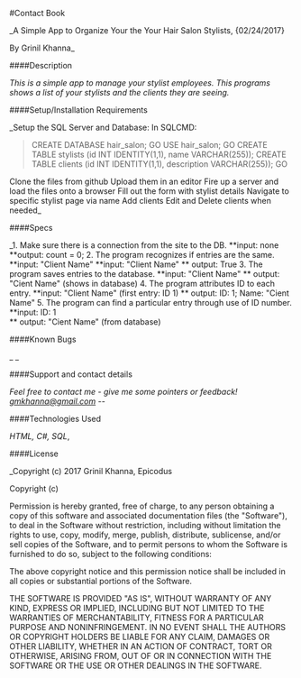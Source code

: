 #Contact Book

_A Simple App to Organize Your the Your Hair Salon Stylists, {02/24/2017}

By Grinil Khanna_

####Description

_This is a simple app to manage your stylist employees. This programs shows a list of your stylists and the clients they are seeing._

####Setup/Installation Requirements

_Setup the SQL Server and Database:
In SQLCMD:
> CREATE DATABASE hair_salon;
> GO
> USE hair_salon;
> GO
> CREATE TABLE stylists (id INT IDENTITY(1,1), name VARCHAR(255));
> CREATE TABLE clients (id INT IDENTITY(1,1), description VARCHAR(255));
> GO

Clone the files from github
Upload them in an editor
Fire up a server and load the files onto a browser
Fill out the form with stylist details
Navigate to specific stylist page via name
Add clients
Edit and Delete clients when needed_

####Specs

_1. Make sure there is a connection from the site to the DB.
**input: none
**output: count = 0;
2. The program recognizes if entries are the same.
**input: "Client Name" **input: "Client Name"
** output: True
3. The program saves entries to the database.
**input: "Client Name"
** output: "Cient Name" (shows in database)
4. The program attributes ID to each entry.
**input: "Client Name" (first entry: ID 1)
** output: ID: 1;  Name: "Cient Name"
5. The program can find a particular entry through use of ID number.
**input: ID: 1  
** output: "Cient Name" (from database)


####Known Bugs

_  _


####Support and contact details

_Feel free to contact me - give me some pointers or feedback! gmkhanna@gmail.com --_

####Technologies Used

_HTML, C#, SQL_,

####License

_Copyright (c) 2017 Grinil Khanna, Epicodus

Copyright (c)

Permission is hereby granted, free of charge, to any person obtaining a copy of this software and associated documentation files (the "Software"), to deal in the Software without restriction, including without limitation the rights to use, copy, modify, merge, publish, distribute, sublicense, and/or sell copies of the Software, and to permit persons to whom the Software is furnished to do so, subject to the following conditions:

The above copyright notice and this permission notice shall be included in all copies or substantial portions of the Software.

THE SOFTWARE IS PROVIDED "AS IS", WITHOUT WARRANTY OF ANY KIND, EXPRESS OR IMPLIED, INCLUDING BUT NOT LIMITED TO THE WARRANTIES OF MERCHANTABILITY, FITNESS FOR A PARTICULAR PURPOSE AND NONINFRINGEMENT. IN NO EVENT SHALL THE AUTHORS OR COPYRIGHT HOLDERS BE LIABLE FOR ANY CLAIM, DAMAGES OR OTHER LIABILITY, WHETHER IN AN ACTION OF CONTRACT, TORT OR OTHERWISE, ARISING FROM, OUT OF OR IN CONNECTION WITH THE SOFTWARE OR THE USE OR OTHER DEALINGS IN THE SOFTWARE.
